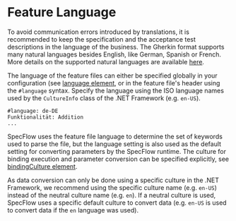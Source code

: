 # Feature Language

To avoid communication errors introduced by translations, it is recommended to keep the specification and the acceptance test descriptions in the language of the business. The Gherkin format supports many natural languages besides English, like German, Spanish or French. More details on the supported natural languages are available [here](https://github.com/cucumber/cucumber/wiki/Spoken-languages]).  

The language of the feature files can either be specified globally in your configuration (see [language element](../Configuration/Configuration.md), or in the feature file's header using the `#language` syntax. Specify the language using the ISO language names used by the `CultureInfo` class of the .NET Framework (e.g. `en-US`).  

``` gherkin
#language: de-DE
Funktionalität: Addition
...
```

SpecFlow uses the feature file language to determine the set of keywords used to parse the file, but the language setting is also used as the default setting for converting parameters by the SpecFlow runtime. The culture for binding execution and parameter conversion can be specified explicitly, see [bindingCulture element](../Configuration/Configuration.md).

As data conversion can only be done using a specific culture in the .NET Framework, we recommend using the specific culture name (e.g. `en-US`) instead of the neutral culture name (e.g. `en`). If a neutral culture is used, SpecFlow uses a specific default culture to convert data (e.g. `en-US` is used to convert data if the `en` language was used).
